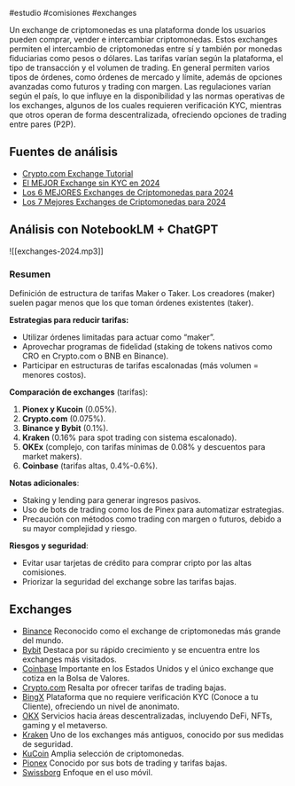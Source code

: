#estudio #comisiones #exchanges

Un exchange de criptomonedas es una plataforma donde los usuarios pueden comprar, vender e intercambiar criptomonedas. Estos exchanges permiten el intercambio de criptomonedas entre sí y también por monedas fiduciarias como pesos o dólares. Las tarifas varían según la plataforma, el tipo de transacción y el volumen de trading. En general permiten varios tipos de órdenes, como órdenes de mercado y límite, además de opciones avanzadas como futuros y trading con margen. Las regulaciones varían según el país, lo que influye en la disponibilidad y las normas operativas de los exchanges, algunos de los cuales requieren verificación KYC, mientras que otros operan de forma descentralizada, ofreciendo opciones de trading entre pares (P2P). 
## Fuentes de análisis
- [Crypto.com Exchange Tutorial](https://youtu.be/WNh5e7OGSN4?list=TLGGh_21NSiqCqgwOTAxMjAyNQ)
- [El MEJOR Exchange sin KYC en 2024](https://youtu.be/GeiYuewQhsM?list=TLGG0Of8XNvHDg0wOTAxMjAyNQ)
- [Los 6 MEJORES Exchanges de Criptomonedas para 2024](https://youtu.be/IlMjy30wlJY?list=TLGGlBrxRbls99owOTAxMjAyNQ)
- [Los 7 Mejores Exchanges de Criptomonedas para 2024](https://youtu.be/LSmjdNaXsjI?list=TLGGjfYK8o86EtAwOTAxMjAyNQ)
## Análisis con NotebookLM + ChatGPT

![[exchanges-2024.mp3]]
### Resumen
Definición de estructura de tarifas Maker o Taker. Los creadores (maker) suelen pagar menos que los que toman órdenes existentes (taker).

**Estrategias para reducir tarifas:**
- Utilizar órdenes limitadas para actuar como “maker”.
- Aprovechar programas de fidelidad (staking de tokens nativos como CRO en Crypto.com o BNB en Binance).
- Participar en estructuras de tarifas escalonadas (más volumen = menores costos).

**Comparación de exchanges** (tarifas):
1. **Pionex y Kucoin** (0.05%).
2. **Crypto.com** (0.075%).
3. **Binance y Bybit** (0.1%).
4. **Kraken** (0.16% para spot trading con sistema escalonado).
5. **OKEx** (complejo, con tarifas mínimas de 0.08% y descuentos para market makers).
6. **Coinbase** (tarifas altas, 0.4%-0.6%).

**Notas adicionales**:
- Staking y lending para generar ingresos pasivos.
- Uso de bots de trading como los de Pinex para automatizar estrategias.
- Precaución con métodos como trading con margen o futuros, debido a su mayor complejidad y riesgo.

**Riesgos y seguridad**:
- Evitar usar tarjetas de crédito para comprar cripto por las altas comisiones.
- Priorizar la seguridad del exchange sobre las tarifas bajas.
## Exchanges
- [Binance](https://www.binance.com/es)
  Reconocido como el exchange de criptomonedas más grande del mundo.
- [Bybit](https://www.bybit.com/es-ES/)
  Destaca por su rápido crecimiento y se encuentra entre los exchanges más visitados.
- [Coinbase](https://www.coinbase.com/)
  Importante en los Estados Unidos y el único exchange que cotiza en la Bolsa de Valores.
- [Crypto.com](https://crypto.com/)
  Resalta por ofrecer tarifas de trading bajas.
- [BingX](https://bingx.com/es-es/)
  Plataforma que no requiere verificación KYC (Conoce a tu Cliente), ofreciendo un nivel de anonimato.
- [OKX](https://www.okx.com/)
  Servicios hacia áreas descentralizadas, incluyendo DeFi, NFTs, gaming y el metaverso.
- [Kraken](https://www.kraken.com/es-es)
  Uno de los exchanges más antiguos, conocido por sus medidas de seguridad.
- [KuCoin](https://www.kucoin.com/)
  Amplia selección de criptomonedas.
- [Pionex](https://www.pionex.com/)
  Conocido por sus bots de trading y tarifas bajas.
- [Swissborg](https://swissborg.com/)
  Enfoque en el uso móvil.
